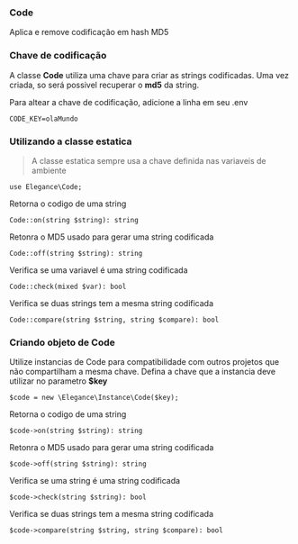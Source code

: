 ### Code

Aplica e remove codificação em hash MD5

### Chave de codificação

A classe **Code** utiliza uma chave para criar as strings codificadas. 
Uma vez criada, so será possivel recuperar o **md5** da string. 

Para altear a chave de codificação, adicione a linha em seu .env

    CODE_KEY=olaMundo


### Utilizando a classe estatica

> A classe estatica sempre usa a chave definida nas variaveis de ambiente

    use Elegance\Code;
    
Retorna o codigo de uma string

    Code::on(string $string): string

Retonra o MD5 usado para gerar uma string codificada

    Code::off(string $string): string

Verifica se uma variavel é uma string codificada

    Code::check(mixed $var): bool

Verifica se duas strings tem a mesma string codificada

    Code::compare(string $string, string $compare): bool

### Criando objeto de Code

Utilize instancias de Code para compatibilidade com outros projetos que não compartilham a mesma chave. 
Defina a chave que a instancia deve utilizar no parametro **$key**

    $code = new \Elegance\Instance\Code($key);

Retorna o codigo de uma string

    $code->on(string $string): string

Retonra o MD5 usado para gerar uma string codificada

    $code->off(string $string): string

Verifica se uma string é uma string codificada

    $code->check(string $string): bool

Verifica se duas strings tem a mesma string codificada

    $code->compare(string $string, string $compare): bool
